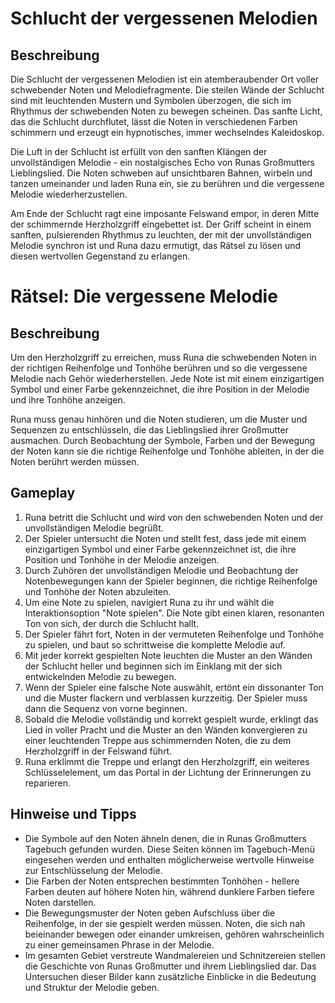 # Schlucht der vergessenen Melodien

## Beschreibung
Die Schlucht der vergessenen Melodien ist ein atemberaubender Ort voller schwebender Noten und Melodiefragmente. Die steilen Wände der Schlucht sind mit leuchtenden Mustern und Symbolen überzogen, die sich im Rhythmus der schwebenden Noten zu bewegen scheinen. Das sanfte Licht, das die Schlucht durchflutet, lässt die Noten in verschiedenen Farben schimmern und erzeugt ein hypnotisches, immer wechselndes Kaleidoskop.

Die Luft in der Schlucht ist erfüllt von den sanften Klängen der unvollständigen Melodie - ein nostalgisches Echo von Runas Großmutters Lieblingslied. Die Noten schweben auf unsichtbaren Bahnen, wirbeln und tanzen umeinander und laden Runa ein, sie zu berühren und die vergessene Melodie wiederherzustellen.

Am Ende der Schlucht ragt eine imposante Felswand empor, in deren Mitte der schimmernde Herzholzgriff eingebettet ist. Der Griff scheint in einem sanften, pulsierenden Rhythmus zu leuchten, der mit der unvollständigen Melodie synchron ist und Runa dazu ermutigt, das Rätsel zu lösen und diesen wertvollen Gegenstand zu erlangen.

# Rätsel: Die vergessene Melodie

## Beschreibung
Um den Herzholzgriff zu erreichen, muss Runa die schwebenden Noten in der richtigen Reihenfolge und Tonhöhe berühren und so die vergessene Melodie nach Gehör wiederherstellen. Jede Note ist mit einem einzigartigen Symbol und einer Farbe gekennzeichnet, die ihre Position in der Melodie und ihre Tonhöhe anzeigen.

Runa muss genau hinhören und die Noten studieren, um die Muster und Sequenzen zu entschlüsseln, die das Lieblingslied ihrer Großmutter ausmachen. Durch Beobachtung der Symbole, Farben und der Bewegung der Noten kann sie die richtige Reihenfolge und Tonhöhe ableiten, in der die Noten berührt werden müssen.

## Gameplay
1. Runa betritt die Schlucht und wird von den schwebenden Noten und der unvollständigen Melodie begrüßt.
2. Der Spieler untersucht die Noten und stellt fest, dass jede mit einem einzigartigen Symbol und einer Farbe gekennzeichnet ist, die ihre Position und Tonhöhe in der Melodie anzeigen.
3. Durch Zuhören der unvollständigen Melodie und Beobachtung der Notenbewegungen kann der Spieler beginnen, die richtige Reihenfolge und Tonhöhe der Noten abzuleiten.
4. Um eine Note zu spielen, navigiert Runa zu ihr und wählt die Interaktionsoption "Note spielen". Die Note gibt einen klaren, resonanten Ton von sich, der durch die Schlucht hallt.
5. Der Spieler fährt fort, Noten in der vermuteten Reihenfolge und Tonhöhe zu spielen, und baut so schrittweise die komplette Melodie auf.
6. Mit jeder korrekt gespielten Note leuchten die Muster an den Wänden der Schlucht heller und beginnen sich im Einklang mit der sich entwickelnden Melodie zu bewegen.
7. Wenn der Spieler eine falsche Note auswählt, ertönt ein dissonanter Ton und die Muster flackern und verblassen kurzzeitig. Der Spieler muss dann die Sequenz von vorne beginnen.
8. Sobald die Melodie vollständig und korrekt gespielt wurde, erklingt das Lied in voller Pracht und die Muster an den Wänden konvergieren zu einer leuchtenden Treppe aus schimmernden Noten, die zu dem Herzholzgriff in der Felswand führt.
9. Runa erklimmt die Treppe und erlangt den Herzholzgriff, ein weiteres Schlüsselelement, um das Portal in der Lichtung der Erinnerungen zu reparieren.

## Hinweise und Tipps
- Die Symbole auf den Noten ähneln denen, die in Runas Großmutters Tagebuch gefunden wurden. Diese Seiten können im Tagebuch-Menü eingesehen werden und enthalten möglicherweise wertvolle Hinweise zur Entschlüsselung der Melodie.
- Die Farben der Noten entsprechen bestimmten Tonhöhen - hellere Farben deuten auf höhere Noten hin, während dunklere Farben tiefere Noten darstellen.
- Die Bewegungsmuster der Noten geben Aufschluss über die Reihenfolge, in der sie gespielt werden müssen. Noten, die sich nah beieinander bewegen oder einander umkreisen, gehören wahrscheinlich zu einer gemeinsamen Phrase in der Melodie.
- Im gesamten Gebiet verstreute Wandmalereien und Schnitzereien stellen die Geschichte von Runas Großmutter und ihrem Lieblingslied dar. Das Untersuchen dieser Bilder kann zusätzliche Einblicke in die Bedeutung und Struktur der Melodie geben.